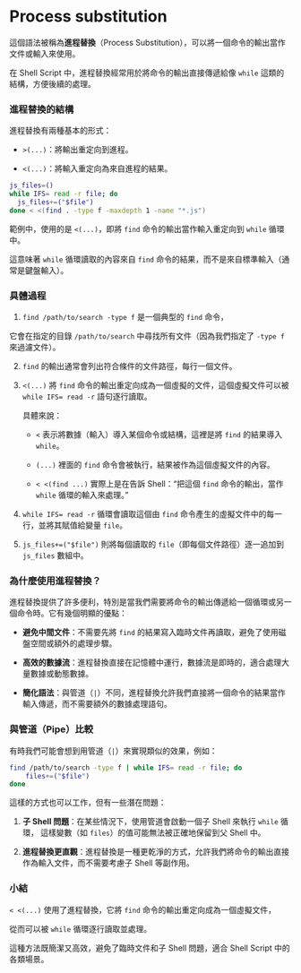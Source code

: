 # Process substitution

這個語法被稱為**進程替換**（Process Substitution），可以將一個命令的輸出當作文件或輸入來使用。

在 Shell Script 中，進程替換經常用於將命令的輸出直接傳遞給像 `while` 這類的結構，方便後續的處理。

### 進程替換的結構

進程替換有兩種基本的形式：

- `>(...)`：將輸出重定向到進程。

- `<(...)`：將輸入重定向為來自進程的結果。

```bash
js_files=()
while IFS= read -r file; do
  js_files+=("$file")
done < <(find . -type f -maxdepth 1 -name "*.js")
```

範例中，使用的是 `<(...)`，即將 `find` 命令的輸出當作輸入重定向到 `while` 循環中。

這意味著 `while` 循環讀取的內容來自 `find` 命令的結果，而不是來自標準輸入（通常是鍵盤輸入）。

### 具體過程

1. `find /path/to/search -type f` 是一個典型的 `find` 命令，

它會在指定的目錄 `/path/to/search` 中尋找所有文件（因為我們指定了 `-type f` 來過濾文件）。

2. `find` 的輸出通常會列出符合條件的文件路徑，每行一個文件。

3. `<(...)` 將 `find` 命令的輸出重定向成為一個虛擬的文件，這個虛擬文件可以被 `while IFS= read -r` 語句逐行讀取。

   具體來說：

   - `<` 表示將數據（輸入）導入某個命令或結構，這裡是將 `find` 的結果導入 `while`。

   - `(...)` 裡面的 `find` 命令會被執行，結果被作為這個虛擬文件的內容。

   - `< <(find ...)` 實際上是在告訴 Shell：“把這個 `find` 命令的輸出，當作 `while` 循環的輸入來處理。”

4. `while IFS= read -r` 循環會讀取這個由 `find` 命令產生的虛擬文件中的每一行，並將其賦值給變量 `file`。

5. `js_files+=("$file")` 則將每個讀取的 `file`（即每個文件路徑）逐一追加到 `js_files` 數組中。

### 為什麼使用進程替換？

進程替換提供了許多便利，特別是當我們需要將命令的輸出傳遞給一個循環或另一個命令時。它有幾個明顯的優點：

- **避免中間文件**：不需要先將 `find` 的結果寫入臨時文件再讀取，避免了使用磁盤空間或額外的處理步驟。

- **高效的數據流**：進程替換直接在記憶體中運行，數據流是即時的，適合處理大量數據或動態數據。

- **簡化語法**：與管道（`|`）不同，進程替換允許我們直接將一個命令的結果當作輸入傳遞，而不需要額外的數據處理語句。

### 與管道（Pipe）比較

有時我們可能會想到用管道（`|`）來實現類似的效果，例如：

```bash
find /path/to/search -type f | while IFS= read -r file; do
    files+=("$file")
done
```

這樣的方式也可以工作，但有一些潛在問題：

1. **子 Shell 問題**：在某些情況下，使用管道會啟動一個子 Shell 來執行 `while` 循環，
   這樣變數（如 `files`）的值可能無法被正確地保留到父 Shell 中。

2. **進程替換更直觀**：進程替換是一種更乾淨的方式，允許我們將命令的輸出直接作為輸入文件，而不需要考慮子 Shell 等副作用。

### 小結

`< <(...)` 使用了進程替換，它將 `find` 命令的輸出重定向成為一個虛擬文件，

從而可以被 `while` 循環逐行讀取並處理。

這種方法既簡潔又高效，避免了臨時文件和子 Shell 問題，適合 Shell Script 中的各類場景。
